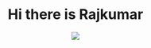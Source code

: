 <text align="center">
<h1>Hi there is Rajkumar</h1>

<img src="https://user-images.githubusercontent.com/78275158/131846419-b3150b91-9f10-40f1-9e47-5b36e0809e69.png"></img>

<!--
**Rajkumar-coderm/Rajkumar-coderm** is a ✨ _special_ ✨ repository because its `README.md` (this file) appears on your GitHub profile.

Here are some ideas to get you started:

- 🔭 I’m currently working on ...
- 🌱 I’m currently learning ...
- 👯 I’m looking to collaborate on ...
- 🤔 I’m looking for help with ...
- 💬 Ask me about ...
- 📫 How to reach me: ...
- 😄 Pronouns: ...
- ⚡ Fun fact: ...
-->
